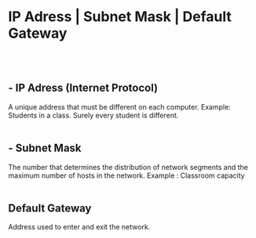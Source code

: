 # IP Adress | Subnet Mask | Default Gateway
<br>
<br>


## - IP Adress (Internet Protocol)
 A unique address that must be different on each computer. 
 Example: Students in a class. Surely every student is different.
 <br>
 <br>
 
## - Subnet Mask

The number that determines the distribution of network segments and the maximum number of hosts in the network. 
Example : Classroom capacity
<br>
<br>

## Default Gateway
Address used to enter and exit the network.
